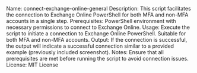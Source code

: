 Name: connect-exchange-online-general
Description: This script facilitates the connection to Exchange Online PowerShell for both MFA and non-MFA accounts in a single step.
Prerequisites: PowerShell environment with necessary permissions to connect to Exchange Online.
Usage: Execute the script to initiate a connection to Exchange Online PowerShell. Suitable for both MFA and non-MFA accounts.
Output: If the connection is successful, the output will indicate a successful connection similar to a provided example (previously included screenshot).
Notes: Ensure that all prerequisites are met before running the script to avoid connection issues.
License: MIT License